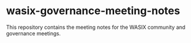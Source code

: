 # wasix-governance-meeting-notes

This repository contains the meeting notes for the WASIX community and governance meetings.
